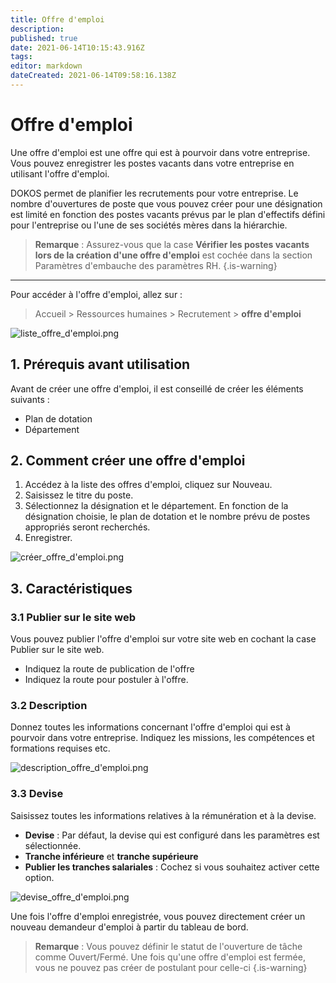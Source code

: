 ```yaml
---
title: Offre d'emploi
description: 
published: true
date: 2021-06-14T10:15:43.916Z
tags: 
editor: markdown
dateCreated: 2021-06-14T09:58:16.138Z
---
```


# Offre d'emploi

Une offre d'emploi est une offre qui est à pourvoir dans votre entreprise. Vous pouvez enregistrer les postes vacants dans votre entreprise en utilisant l'offre d'emploi.

DOKOS permet de planifier les recrutements pour votre entreprise. Le nombre d'ouvertures de poste que vous pouvez créer pour une désignation est limité en fonction des postes vacants prévus par le plan d'effectifs défini pour l'entreprise ou l'une de ses sociétés mères dans la hiérarchie.

> **Remarque** : Assurez-vous que la case **Vérifier les postes vacants lors de la création d'une offre d'emploi** est cochée dans la section Paramètres d'embauche des paramètres RH.
{.is-warning}

---

Pour accéder à l'offre d'emploi, allez sur :

> Accueil > Ressources humaines > Recrutement > **offre d'emploi**

![liste_offre_d'emploi.png](/humains-ressources/job-opening/liste_offre_d'emploi.png)

## 1. Prérequis avant utilisation

Avant de créer une offre d'emploi, il est conseillé de créer les éléments suivants :

- Plan de dotation
- Département

## 2. Comment créer une offre d'emploi

1. Accédez à la liste des offres d'emploi, cliquez sur Nouveau.
2. Saisissez le titre du poste.
3. Sélectionnez la désignation et le département. En fonction de la désignation choisie, le plan de dotation et le nombre prévu de postes appropriés seront recherchés.
4. Enregistrer.

![créer_offre_d'emploi.png](/humains-ressources/job-opening/créer_offre_d'emploi.png)

## 3. Caractéristiques

### 3.1 Publier sur le site web

Vous pouvez publier l'offre d'emploi sur votre site web en cochant la case Publier sur le site web.

- Indiquez la route de publication de l'offre
- Indiquez la route pour postuler à l'offre.

### 3.2 Description

Donnez toutes les informations concernant l'offre d'emploi qui est à pourvoir dans votre entreprise. Indiquez les missions, les compétences et formations requises etc.

![description_offre_d'emploi.png](/humains-ressources/job-opening/description_offre_d'emploi.png)

### 3.3 Devise

Saisissez toutes les informations relatives à la rémunération et à la devise.

- **Devise** : Par défaut, la devise qui est configuré dans les paramètres est sélectionnée.
- **Tranche inférieure** et **tranche supérieure**
- **Publier les tranches salariales** : Cochez si vous souhaitez activer cette option.

![devise_offre_d'emploi.png](/humains-ressources/job-opening/devise_offre_d'emploi.png)

Une fois l'offre d'emploi enregistrée, vous pouvez directement créer un nouveau demandeur d'emploi à partir du tableau de bord.

> **Remarque** : Vous pouvez définir le statut de l'ouverture de tâche comme Ouvert/Fermé. Une fois qu'une offre d'emploi est fermée, vous ne pouvez pas créer de postulant pour celle-ci
{.is-warning}
